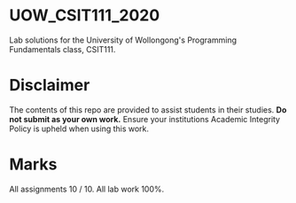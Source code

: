 # UOW_CSIT111_2020
 Lab solutions for the University of Wollongong's Programming Fundamentals class, CSIT111.
 
 # Disclaimer
 The contents of this repo are provided to assist students in their studies. **Do not submit as your own work.** Ensure your institutions Academic Integrity Policy is upheld when using this work.

# Marks
All assignments 10 / 10. All lab work 100%.
